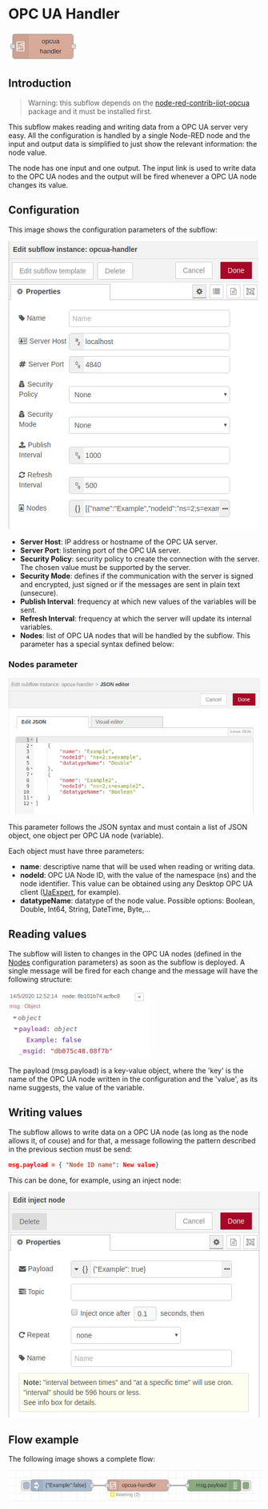 # OPC UA Handler

![OPC UA Handler Node](../docs/opc-ua-handler-node.png "OPC UA Handler Node")


## Introduction

> Warning: this subflow depends on the [node-red-contrib-iiot-opcua](https://www.npmjs.com/package/node-red-contrib-iiot-opcua) package and it must be installed first.

This subflow makes reading and writing data from a OPC UA server very easy. 
All the configuration is handled by a single Node-RED node and the input and output data is simplified to just show the relevant information: the node value.

The node has one input and one output.
The input link is used to write data to the OPC UA nodes and the output will be fired whenever a OPC UA node changes its value.


## Configuration

This image shows the configuration parameters of the subflow:

![OPC UA Handler Configuration](../docs/opc-ua-handler-configuration.png "OPC UA Handler Configuration")

- **Server Host**: IP address or hostname of the OPC UA server.
- **Server Port**: listening port of the OPC UA server.
- **Security Policy**: security policy to create the connection with the server. The chosen value must be supported by the server.
- **Security Mode**: defines if the communication with the server is signed and encrypted, just signed or if the messages are sent in plain text (unsecure).
- **Publish Interval**: frequency at which new values of the variables will be sent.
- **Refresh Interval**: frequency at which the server will update its internal variables.
- **Nodes**: list of OPC UA nodes that will be handled by the subflow. This parameter has a special syntax defined below: 

### Nodes parameter

![OPC UA Handler Nodes](../docs/opc-ua-handler-nodes.png "OPC UA Handler Nodes")

This parameter follows the JSON syntax and must contain a list of JSON object, one object per OPC UA node (variable).

Each object must have three parameters:

- **name**: descriptive name that will be used when reading or writing data.
- **nodeId**: OPC UA Node ID, with the value of the namespace (ns) and the node identifier. This value can be obtained using any Desktop OPC UA client ([UaExpert](https://www.unified-automation.com/products/development-tools/uaexpert.html), for example).
- **datatypeName**: datatype of the node value. Possible options: Boolean, Double, Int64, String, DateTime, Byte,...


## Reading values

The subflow will listen to changes in the OPC UA nodes (defined in the [Nodes](#nodes-parameter) configuration parameters) as soon as the subflow is deployed. 
A single message will be fired for each change and the message will have the following structure:

![OPC UA Handler Read](../docs/opc-ua-handler-read.png "OPC UA Handler Read")

The payload (msg.payload) is a key-value object, where the 'key' is the name of the OPC UA node written in the configuration and the 'value', as its name suggests, the value of the variable.


## Writing values

The subflow allows to write data on a OPC UA node (as long as the node allows it, of couse) and for that, a message following the pattern described in the previous section must be send:

```json
msg.payload = { "Node ID name": New value}
```

This can be done, for example, using an inject node:

![OPC UA Handler Write](../docs/opc-ua-handler-write.png "OPC UA Handler Write")


## Flow example

The following image shows a complete flow:

![OPC UA Handler Flow](../docs/opc-ua-handler-flow.png "OPC UA Handler Flow")